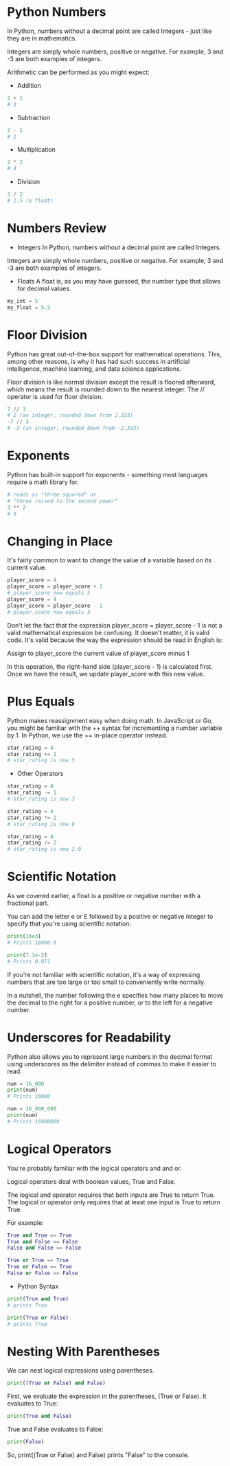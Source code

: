 # Python Numbers
In Python, numbers without a decimal point are called Integers - just like they are in mathematics.

Integers are simply whole numbers, positive or negative. For example, 3 and -3 are both examples of integers.

Arithmetic can be performed as you might expect:
- Addition
```python
2 + 1
# 3
```
- Subtraction
```python
2 - 1
# 1
```
- Multiplication
```python
2 * 2
# 4
```
- Division
```python
3 / 2
# 1.5 (a float)
```
# Numbers Review
* Integers
In Python, numbers without a decimal point are called Integers.

Integers are simply whole numbers, positive or negative. For example, 3 and -3 are both examples of integers.
* Floats
A float is, as you may have guessed, the number type that allows for decimal values.
```python
my_int = 5
my_float = 5.5
```

# Floor Division
Python has great out-of-the-box support for mathematical operations. This, among other reasons, is why it has had such success in artificial intelligence, machine learning, and data science applications.

Floor division is like normal division except the result is floored afterward, which means the result is rounded down to the nearest integer. The // operator is used for floor division.
```python
7 // 3
# 2 (an integer, rounded down from 2.333)
-7 // 3
# -3 (an integer, rounded down from -2.333)
```
# Exponents
Python has built-in support for exponents - something most languages require a math library for.
```python
# reads as "three squared" or
# "three raised to the second power"
3 ** 2
# 9
```
# Changing in Place
It's fairly common to want to change the value of a variable based on its current value.
```python
player_score = 4
player_score = player_score + 1
# player_score now equals 5
player_score = 4
player_score = player_score - 1
# player_score now equals 3
```
Don't let the fact that the expression player_score = player_score - 1 is not a valid mathematical expression be confusing. It doesn't matter, it is valid code. It's valid because the way the expression should be read in English is:

Assign to player_score the current value of player_score minus 1

In this operation, the right-hand side (player_score - 1) is calculated first. Once we have the result, we update player_score with this new value.

# Plus Equals
Python makes reassignment easy when doing math. In JavaScript or Go, you might be familiar with the ++ syntax for incrementing a number variable by 1. In Python, we use the += in-place operator instead.
```python
star_rating = 4
star_rating += 1
# star_rating is now 5
```
* Other Operators
```python
star_rating = 4
star_rating -= 1
# star_rating is now 3

star_rating = 4
star_rating *= 2
# star_rating is now 8

star_rating = 4
star_rating /= 2
# star_rating is now 2.0
```
# Scientific Notation
As we covered earlier, a float is a positive or negative number with a fractional part.

You can add the letter e or E followed by a positive or negative integer to specify that you're using scientific notation.
```python
print(16e3)
# Prints 16000.0

print(7.1e-2)
# Prints 0.071
```
If you're not familiar with scientific notation, it's a way of expressing numbers that are too large or too small to conveniently write normally.

In a nutshell, the number following the e specifies how many places to move the decimal to the right for a positive number, or to the left for a negative number.

# Underscores for Readability
Python also allows you to represent large numbers in the decimal format using underscores as the delimiter instead of commas to make it easier to read.
```python
num = 16_000
print(num)
# Prints 16000

num = 16_000_000
print(num)
# Prints 16000000
```
# Logical Operators
You're probably familiar with the logical operators and and or.

Logical operators deal with boolean values, True and False.

The logical and operator requires that both inputs are True to return True. The logical or operator only requires that at least one input is True to return True.

For example:
```python
True and True == True
True and False == False
False and False == False

True or True == True
True or False == True
False or False == False
```
* Python Syntax
```python
print(True and True)
# prints True

print(True or False)
# prints True
```
# Nesting With Parentheses
We can nest logical expressions using parentheses.
```python
print((True or False) and False)
```
First, we evaluate the expression in the parentheses, (True or False). It evaluates to True:
```python
print(True and False)
```
True and False evaluates to False:
```python
print(False)
```
So, print((True or False) and False) prints "False" to the console.
